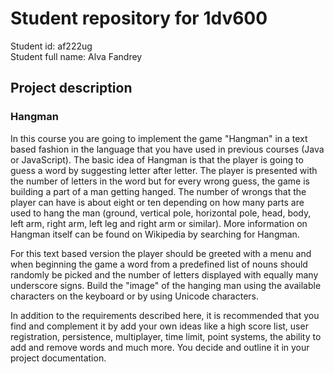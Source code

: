 # Student repository for 1dv600

Student id: af222ug    
Student full name: Alva Fandrey

## Project description
### Hangman

In this course you are going to implement the game "Hangman" in a text based fashion in the language that you have used in previous courses (Java or JavaScript). The basic idea of Hangman is that the player is going to guess a word by suggesting letter after letter. The player is presented with the number of letters in the word but for every wrong guess, the game is building a part of a man getting hanged. The number of wrongs that the player can have is about eight or ten depending on how many parts are used to hang the man (ground, vertical pole, horizontal pole, head, body, left arm, right arm, left leg and right arm or similar). More information on Hangman itself can be found on Wikipedia by searching for Hangman.
 
For this text based version the player should be greeted with a menu and when beginning the game a word from a predefined list of nouns should randomly be picked and the number of letters displayed with equally many underscore signs. Build the "image" of the hanging man using the available characters on the keyboard or by using Unicode characters.

In addition to the requirements described here, it is recommended that you find and complement it by add your own ideas like a high score list, user registration, persistence, multiplayer, time limit, point systems, the ability to add and remove words and much more. You decide and outline it in your project documentation. 